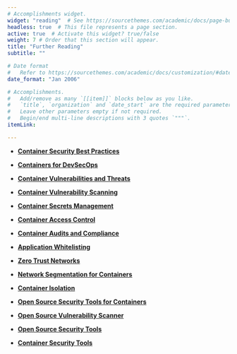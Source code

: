 ```yaml
---
# Accomplishments widget.
widget: "reading"  # See https://sourcethemes.com/academic/docs/page-builder/
headless: true  # This file represents a page section.
active: true  # Activate this widget? true/false
weight: 7 # Order that this section will appear.
title: "Further Reading"
subtitle: ""

# Date format
#   Refer to https://sourcethemes.com/academic/docs/customization/#date-format
date_format: "Jan 2006"

# Accomplishments.
#   Add/remove as many `[[item]]` blocks below as you like.
#   `title`, `organization` and `date_start` are the required parameters.
#   Leave other parameters empty if not required.
#   Begin/end multi-line descriptions with 3 quotes `"""`.
itemLink:

---
```


- **[Container Security Best Practices](/display/containers/Container+Security+Best+Practices)** 

- **[Containers for DevSecOps](/display/containers/Containers+for+DevSecOps)** 

- **[Container Vulnerabilities and Threats](/display/containers/Container+Vulnerabilities+and+Threats)** 

- **[Container Vulnerability Scanning](/display/containers/Container+Vulnerability+Scanning)** 
- **[Container Secrets Management](/display/containers/Container+Secrets+Management)** 

- **[Container Access Control](/display/containers/Container+Access+Control)** 

- **[Container Audits and Compliance](/display/containers/Container+Audits+and+Compliance)**

- **[Application Whitelisting](/display/containers/Application+Whitelisting)**

- **[Zero Trust Networks](/display/containers/Zero+Trust+Networks)**

- **[Network Segmentation for Containers](/display/containers/Network+Segmentation+for+Containers)**

- **[Container Isolation](/display/containers/Container+Isolation)**
- **[Open Source Security Tools for Containers](/display/containers/Open+Source+Security+Tools+for+Containers)**
- **[Open Source Vulnerability Scanner](/display/containers/Open+Source+Vulnerability+Scanner)**
- **[Open Source Security Tools](/display/containers/Open+Source+Security+Tools)**
- **[Container Security Tools](/display/containers/Container+Security+Tools)**